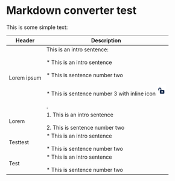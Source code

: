 # Markdown converter test

This is some simple text:

| **Header** | **Description** |
| --- | --- |
| Lorem ipsum | This is an intro sentence:<br><br>*   This is an intro sentence<br>    <br>*   This is sentence number two<br>    <br>*   This is sentence number 3 with inline icon ![Screenshot 2024-07-25 134800.png](./attachments/Screenshot%202024-07-25%20134800.png)<br>    <br>     . |
| Lorem | 1.  This is an intro sentence<br>    <br>2.  This is sentence number two |
| Testtest | *   This is an intro sentence<br>    <br>*   This is sentence number two |
| Test | *   This is an intro sentence<br>    <br>*   This is sentence number two |